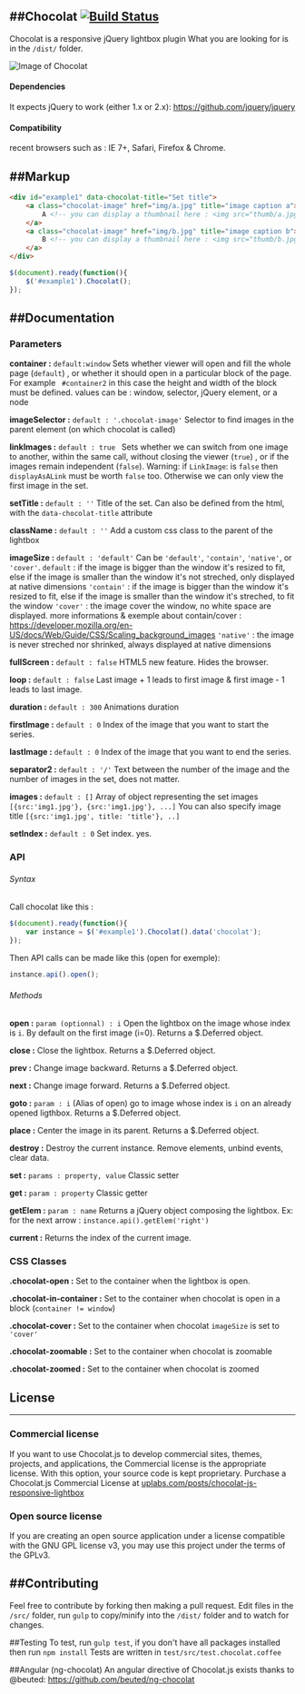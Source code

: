 ##Chocolat [![Build Status](https://travis-ci.org/nicolas-t/Chocolat.svg?branch=master)](https://travis-ci.org/nicolas-t/Chocolat)
-----------
Chocolat is a responsive jQuery lightbox plugin
What you are looking for is in the `/dist/` folder.  
  
![Image of Chocolat](http://full.ouplo.com/10/9/jzbY.jpg)  
  
#### Dependencies

It expects jQuery to work (either 1.x or 2.x): https://github.com/jquery/jquery

#### Compatibility
recent browsers such as :
IE 7+, Safari, Firefox & Chrome.

##Markup
-----------
```html
<div id="example1" data-chocolat-title="Set title">
    <a class="chocolat-image" href="img/a.jpg" title="image caption a">
        A <!-- you can display a thumbnail here : <img src="thumb/a.jpg" /> -->
    </a>
    <a class="chocolat-image" href="img/b.jpg" title="image caption b">
        B <!-- you can display a thumbnail here : <img src="thumb/b.jpg" /> -->
    </a>
</div>
```

```js
$(document).ready(function(){
    $('#example1').Chocolat();
});
```

##Documentation
-----------

### Parameters

**container :** `default:window`
Sets whether viewer will open and fill the whole page (`default`)  , or whether it should open in a particular block of the page. For example ` #container2`  in this case the height and width of the block must be defined.
values can be : window, selector, jQuery element, or a node

**imageSelector :** `default : '.chocolat-image'`
Selector to find images in the parent element (on which chocolat is called)

**linkImages :**   `default : true `
Sets whether we can switch from one image to another, within the same call, without closing the viewer (`true`) , or if the images remain independent (`false`).
Warning: if `LinkImage`: is `false` then `displayAsALink` must be worth `false` too. Otherwise we can only view the first image in the set.

**setTitle :**  `default : ''`
Title of the set. Can also be defined from the html, with the `data-chocolat-title` attribute

**className :**  `default : ''`
Add a custom css class to the parent of the lightbox

**imageSize :**  `default : 'default'`
Can be `'default'`, `'contain'`,  `'native'`, or `'cover'`.
`default` : if the image is bigger than the window it's resized to fit, else if the image is smaller than the window it's not streched, only displayed at native dimensions
`'contain'` :  if the image is bigger than the window it's resized to fit, else if the image is smaller than the window it's streched, to fit the window
`'cover'` :  the image cover the window, no white space are displayed.
more informations & exemple about contain/cover : https://developer.mozilla.org/en-US/docs/Web/Guide/CSS/Scaling_background_images
`'native'` :  the image is never streched nor shrinked, always displayed at native dimensions

**fullScreen :**  `default : false`
HTML5 new feature. Hides the browser.

**loop :**  `default : false`
Last image + 1 leads to first image & first image - 1 leads to last image.

**duration :**  `default : 300`
Animations duration

**firstImage  :**  `default : 0`
Index of the image that you want to start the series.

**lastImage  :**  `default : 0`
Index of the image that you want to end the series.

**separator2 :**  `default : '/'`
Text between the number of the image and the number of images in the set, does not matter.

**images  :**  `default : []`
Array of object representing the set images `[{src:'img1.jpg'}, {src:'img1.jpg'}, ...]`
You can also specify image title `[{src:'img1.jpg', title: 'title'}, ..]`

**setIndex  :**  `default : 0`
Set index. yes.

### API

###### Syntax
Call chocolat like this :
```js
$(document).ready(function(){
    var instance = $('#example1').Chocolat().data('chocolat');
});
```

Then API calls can be made like this (open for exemple):
```js
instance.api().open();
```

###### Methods
**open  :**  `param (optionnal) : i`
Open the lightbox on the image whose index is `i`.
By default on the first image (i=0).
Returns a $.Deferred object.

**close  :**
Close the lightbox.
Returns a $.Deferred object.

**prev  :**
Change image backward.
Returns a $.Deferred object.

**next  :**
Change image forward.
Returns a $.Deferred object.

**goto  :**  `param : i`
(Alias of open)  go to image whose index is `i` on an already opened ligthbox.
Returns a $.Deferred object.

**place  :**
Center the image in its parent.
Returns a $.Deferred object.

**destroy  :**
Destroy the current instance. Remove elements, unbind events, clear data.

**set  :**   `params : property, value`
Classic setter

**get  :**   `param : property`
Classic getter

**getElem  :**   `param : name`
Returns a jQuery object composing the lightbox.
Ex: for the next arrow  : `instance.api().getElem('right')`

**current  :**
Returns the index of the current image.

### CSS Classes

**.chocolat-open  :**
Set to the container when the lightbox is open.

**.chocolat-in-container  :**
Set to the container when chocolat is open in a block (`container != window`)

**.chocolat-cover  :**
Set to the container when chocolat `imageSize` is set to `'cover'`

**.chocolat-zoomable  :**
Set to the container when chocolat is zoomable

**.chocolat-zoomed  :**
Set to the container when chocolat is zoomed

## License
-----------
### Commercial license

If you want to use Chocolat.js to develop commercial sites, themes, projects, and applications, the Commercial license is the appropriate license. With this option, your source code is kept proprietary. Purchase a Chocolat.js Commercial License at [uplabs.com/posts/chocolat-js-responsive-lightbox](http://www.site.uplabs.com/posts/chocolat-js-responsive-lightbox)

### Open source license
If you are creating an open source application under a license compatible with the GNU GPL license v3, you may use this project under the terms of the GPLv3.


##Contributing
-----------
Feel free to contribute by forking then making a pull request.
Edit files in the `/src/` folder, run `gulp` to copy/minify into the `/dist/` folder and to watch for changes.

##Testing
To test, run `gulp test`, if you don't have all packages installed then run `npm install`
Tests are written in `test/src/test.chocolat.coffee`


##Angular (ng-chocolat)
An angular directive of Chocolat.js exists thanks to @beuted:
https://github.com/beuted/ng-chocolat
